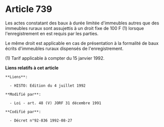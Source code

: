 # Article 739

Les actes constatant des baux à durée limitée d'immeubles autres que des immeubles ruraux sont assujettis à un droit fixe de
100 F (1) lorsque l'enregistrement en est requis par les parties.

Le même droit est applicable en cas de présentation à la formalité de baux écrits d'immeubles ruraux dispensés de
l'enregistrement.

(1) Tarif applicable à compter du 15 janvier 1992.

**Liens relatifs à cet article**

	**Liens**:

	  - HISTO: Edition du 4 juillet 1992

	**Modifié par**:

	  - Loi - art. 48 (V) JORF 31 décembre 1991

	**Codifié par**:

	  - Décret n°92-836 1992-08-27
